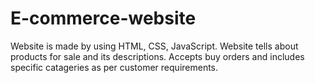 # E-commerce-website
 Website is made by using HTML, CSS, JavaScript. Website tells  about products for sale and its descriptions. Accepts buy orders  and includes specific catageries as per customer requirements.
